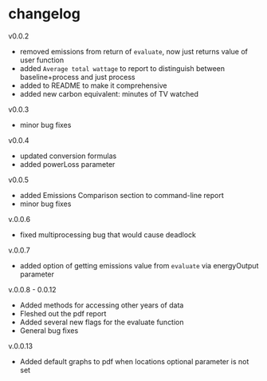 # changelog

v0.0.2
* removed emissions from return of `evaluate`, now just returns value of user function
* added `Average total wattage` to report to distinguish between baseline+process and just process
* added to README to make it comprehensive
* added new carbon equivalent: minutes of TV watched

v0.0.3
* minor bug fixes

v0.0.4
* updated conversion formulas
* added powerLoss parameter

v0.0.5
* added Emissions Comparison section to command-line report
* minor bug fixes

v.0.0.6
* fixed multiprocessing bug that would cause deadlock

v.0.0.7
* added option of getting emissions value from `evaluate` via energyOutput parameter

v.0.0.8 - 0.0.12
* Added methods for accessing other years of data
* Fleshed out the pdf report
* Added several new flags for the evaluate function
* General bug fixes

v.0.0.13
* Added default graphs to pdf when locations optional parameter is not set
